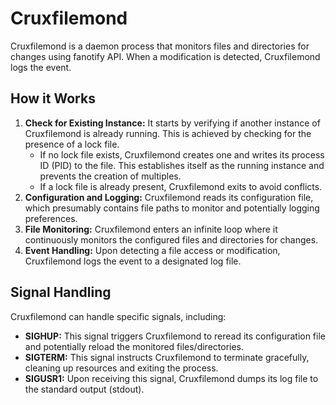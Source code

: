 # Cruxfilemond

Cruxfilemond is a daemon process that monitors files and directories for changes using fanotify API. When a modification is detected, Cruxfilemond logs the event.

## How it Works

1. **Check for Existing Instance:** It starts by verifying if another instance of Cruxfilemond is already running. This is achieved by checking for the presence of a lock file.
   - If no lock file exists, Cruxfilemond creates one and writes its process ID (PID) to the file. This establishes itself as the running instance and prevents the creation of multiples.
   - If a lock file is already present, Cruxfilemond exits to avoid conflicts.
2. **Configuration and Logging:** Cruxfilemond reads its configuration file, which presumably contains file paths to monitor and potentially logging preferences.
3. **File Monitoring:** Cruxfilemond enters an infinite loop where it continuously monitors the configured files and directories for changes.
4. **Event Handling:** Upon detecting a file access or modification, Cruxfilemond logs the event to a designated log file.

## Signal Handling

Cruxfilemond can handle specific signals, including:

- **SIGHUP:** This signal triggers Cruxfilemond to reread its configuration file and potentially reload the monitored files/directories.
- **SIGTERM:** This signal instructs Cruxfilemond to terminate gracefully, cleaning up resources and exiting the process.
- **SIGUSR1:** Upon receiving this signal, Cruxfilemond dumps its log file to the standard output (stdout).
